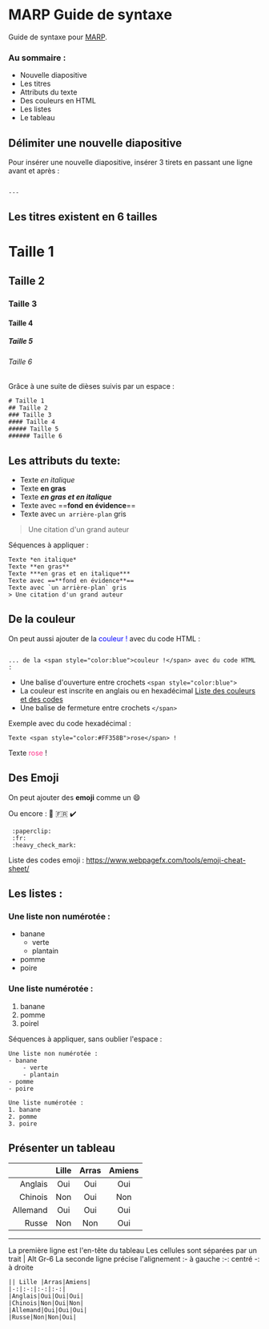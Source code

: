 # MARP Guide de syntaxe


Guide de syntaxe pour [MARP](https://yhatt.github.io/marp/).


### Au sommaire :
- Nouvelle diapositive
- Les titres
- Attributs du texte
- Des couleurs en HTML
- Les listes
- Le tableau


## Délimiter une nouvelle diapositive

Pour insérer une nouvelle diapositive, insérer 3 tirets  en passant une ligne avant et après :

```

---

```


## Les titres existent en 6 tailles

# Taille 1
## Taille 2
### Taille 3
#### Taille 4
##### Taille 5
###### Taille 6


Grâce à une suite de dièses suivis par un espace :

```
# Taille 1
## Taille 2
### Taille 3
#### Taille 4
##### Taille 5
###### Taille 6
```


## Les attributs du texte:

- Texte *en italique*
- Texte **en gras**
- Texte ***en gras et en italique***
- Texte avec ==**fond en évidence**==
- Texte avec `un arrière-plan` gris 


> Une citation d'un grand auteur



Séquences à appliquer :

```
Texte *en italique*
Texte **en gras**
Texte ***en gras et en italique***
Texte avec ==**fond en évidence**==
Texte avec `un arrière-plan` gris 
> Une citation d'un grand auteur
```


## De la couleur 

On peut aussi ajouter de la <span style="color:blue">couleur !</span> avec du code HTML :

```

... de la <span style="color:blue">couleur !</span> avec du code HTML :

```

- Une balise d'ouverture entre crochets ```<span style="color:blue">```
- La couleur est inscrite en anglais ou en hexadécimal [Liste des couleurs et des codes](http://www.commentcamarche.net/contents/490-codes-couleur-html)
- Une balise de fermeture entre crochets ```</span>```


Exemple avec du code hexadécimal :

```
Texte <span style="color:#FF358B">rose</span> !
```

Texte <span style="color:#FF358B">rose</span> !

## Des Emoji

On peut ajouter des **emoji** comme un :smile:

Ou encore :
 :paperclip:   :fr:  :heavy_check_mark:


```
 :paperclip: 
 :fr:
 :heavy_check_mark:
```

Liste des codes emoji : https://www.webpagefx.com/tools/emoji-cheat-sheet/



## Les listes :

### Une liste non numérotée :
- banane
	- verte
	- plantain 
- pomme
- poire



### Une liste numérotée : 
1. banane
2. pomme
3. poirel


Séquences à appliquer, sans oublier l'espace :

```
Une liste non numérotée :
- banane
	- verte
	- plantain 
- pomme
- poire 	

Une liste numérotée : 
1. banane
2. pomme
3. poire
```


## Présenter un tableau

|| Lille |Arras|Amiens|
|-:|:-:|:-:|:-:|
|Anglais|Oui|Oui|Oui|
|Chinois|Non|Oui|Non|
|Allemand|Oui|Oui|Oui|
|Russe|Non|Non|Oui|

---
La première ligne est l'en-tête du tableau
Les cellules sont séparées par un trait | Alt Gr-6
La seconde ligne précise l'alignement
:- à gauche
:-: centré
-: à droite

```
|| Lille |Arras|Amiens|
|-:|:-:|:-:|:-:|
|Anglais|Oui|Oui|Oui|
|Chinois|Non|Oui|Non|
|Allemand|Oui|Oui|Oui|
|Russe|Non|Non|Oui|
```



